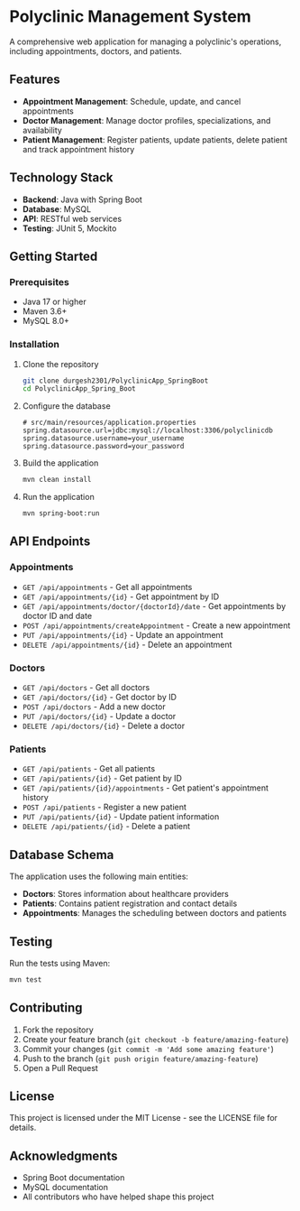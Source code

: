 # Polyclinic Management System

A comprehensive web application for managing a polyclinic's operations, including appointments, doctors, and patients.

## Features

- **Appointment Management**: Schedule, update, and cancel appointments
- **Doctor Management**: Manage doctor profiles, specializations, and availability
- **Patient Management**: Register patients, update patients, delete patient and track appointment history

## Technology Stack

- **Backend**: Java with Spring Boot
- **Database**: MySQL
- **API**: RESTful web services
- **Testing**: JUnit 5, Mockito

## Getting Started

### Prerequisites

- Java 17 or higher
- Maven 3.6+
- MySQL 8.0+

### Installation

1. Clone the repository
   ```bash
   git clone durgesh2301/PolyclinicApp_SpringBoot
   cd PolyclinicApp_Spring_Boot
   ```

2. Configure the database
   ```
   # src/main/resources/application.properties
   spring.datasource.url=jdbc:mysql://localhost:3306/polyclinicdb
   spring.datasource.username=your_username
   spring.datasource.password=your_password
   ```

3. Build the application
   ```bash
   mvn clean install
   ```

4. Run the application
   ```bash
   mvn spring-boot:run
   ```

## API Endpoints

### Appointments

- `GET /api/appointments` - Get all appointments
- `GET /api/appointments/{id}` - Get appointment by ID
- `GET /api/appointments/doctor/{doctorId}/date` - Get appointments by doctor ID and date
- `POST /api/appointments/createAppointment` - Create a new appointment
- `PUT /api/appointments/{id}` - Update an appointment
- `DELETE /api/appointments/{id}` - Delete an appointment

### Doctors

- `GET /api/doctors` - Get all doctors
- `GET /api/doctors/{id}` - Get doctor by ID
- `POST /api/doctors` - Add a new doctor
- `PUT /api/doctors/{id}` - Update a doctor
- `DELETE /api/doctors/{id}` - Delete a doctor

### Patients

- `GET /api/patients` - Get all patients
- `GET /api/patients/{id}` - Get patient by ID
- `GET /api/patients/{id}/appointments` - Get patient's appointment history
- `POST /api/patients` - Register a new patient
- `PUT /api/patients/{id}` - Update patient information
- `DELETE /api/patients/{id}` - Delete a patient

## Database Schema

The application uses the following main entities:

- **Doctors**: Stores information about healthcare providers
- **Patients**: Contains patient registration and contact details
- **Appointments**: Manages the scheduling between doctors and patients

## Testing

Run the tests using Maven:

```bash
mvn test
```

## Contributing

1. Fork the repository
2. Create your feature branch (`git checkout -b feature/amazing-feature`)
3. Commit your changes (`git commit -m 'Add some amazing feature'`)
4. Push to the branch (`git push origin feature/amazing-feature`)
5. Open a Pull Request

## License

This project is licensed under the MIT License - see the LICENSE file for details.

## Acknowledgments

- Spring Boot documentation
- MySQL documentation
- All contributors who have helped shape this project
